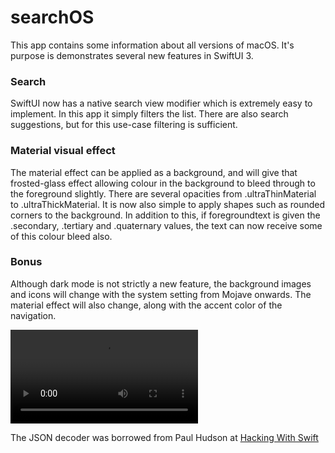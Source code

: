 # searchOS

This app contains some information about all versions of macOS. It's purpose is demonstrates several new features in SwiftUI 3.

### Search

SwiftUI now has a native search view modifier which is extremely easy to implement. In this app it simply filters the list. There are also search suggestions, but for this use-case filtering is sufficient.  

### Material visual effect

The material effect can be applied as a background, and will give that frosted-glass effect allowing colour in the background to bleed through to the foreground slightly. There are several opacities from .ultraThinMaterial to .ultraThickMaterial. It is now also simple to apply shapes such as rounded corners to the background.
In addition to this, if foregroundtext is given the .secondary, .tertiary and .quaternary values, the text can now receive some of this colour bleed also. 

### Bonus

Although dark mode is not strictly a new feature, the background images and icons will change with the system setting from Mojave onwards. The material effect will also change, along with the accent color of the navigation. 


![](searchOS.mov)



The JSON decoder was borrowed from Paul Hudson at [Hacking With Swift](https://www.hackingwithswift.com/example-code/system/how-to-decode-json-from-your-app-bundle-the-easy-way)
